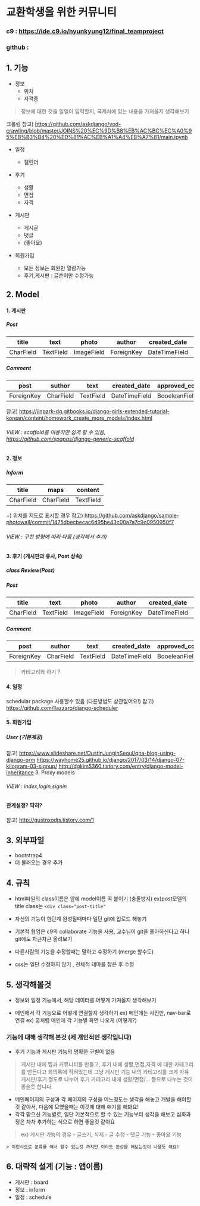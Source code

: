 # 교환학생을 위한 커뮤니티 

### c9 : https://ide.c9.io/hyunkyung12/final_teamproject

### github : 

## 1. 기능

- 정보
	- 위치
	- 자격증

> 정보에 대한 것을 일일이 입력할지,
국제처에 있는 내용을 가져올지 생각해보기

크롤링 참고) https://github.com/askdjango/vod-crawling/blob/master/JOINS%20%EC%9D%B8%EB%AC%BC%EC%A0%95%EB%B3%B4%20%ED%81%AC%EB%A1%A4%EB%A7%81/main.ipynb

- 일정
	- 캘린더

- 후기
	- 생활
	- 면접
	- 자격

- 게시판
	- 게시글
	- 댓글
	- (좋아요)

- 회원가입
	- 모든 정보는 회원만 열람가능
	- 후기,게시판 : 글쓴이만 수정가능

## 2. Model

#### 1. 게시판

##### Post

| title| text| photo | author | created_date | published_date |
|--------|--------|--------|--------|-------|-------|
| CharField | TextField | ImageField | ForeignKey | DateTimeField | DateTimeField | 

##### Comment

| post | suthor| text | created_date | approved_comment |
|--------|--------|--------|--------|-------|
| ForeignKey | CharField | TextField | DateTimeField | BooeleanField | 

참고) https://jinpark-dg.gitbooks.io/django-girls-extended-tutorial-korean/content/homework_create_more_models/index.html

###### VIEW : scaffold를 이용하면 쉽게 할 수 있음, https://github.com/spapas/django-generic-scaffold 

#### 2. 정보 
##### Inform
| title | maps | content |
|--------|--------|--------|
| CharField | CharField | TextField | 

+) 위치를 지도로 표시할 경우
참고) https://github.com/askdjango/sample-photowall/commit/1475dbecbecac6d95be43c00a7a7c9c0950950f7

###### VIEW : 구현 방향에 따라 다름 (생각해서 추가)

#### 3. 후기 (게시판과 유사, Post 상속)
##### class Review(Post)
##### Post
| title| text | photo | author | created_date | published_date |
|--------|--------|--------|--------|-------|-------|
| CharField | TextField | ImageField | ForeignKey | DateTimeField | DateTimeField |

##### Comment
| post | suthor| text | created_date | approved_comment |
|--------|--------|--------|--------|-------|
| ForeignKey | CharField | TextField | DateTimeField | BooeleanField | 

> 카테고리화 하기 ?

#### 4. 일정
schedular package 사용할수 있음 (다른방법도 상관없어요!)
참고) https://github.com/llazzaro/django-scheduler 

#### 5. 회원가입

##### User (기본제공)
참고)  https://www.slideshare.net/DustinJunginSeoul/qna-blog-using-django-orm
https://wayhome25.github.io/django/2017/03/14/django-07-kilogram-03-signup/
http://dgkim5360.tistory.com/entry/django-model-inheritance 3. Proxy models

###### VIEW : index,login,signin

#### 관계설정? 딱히?
참고) http://gustnxodjs.tistory.com/1 


## 3. 외부파일
- bootstrap4
- 더 불러오는 경우 추가

## 4. 규칙
- html파일의 class이름은 앞에 model이름 꼭 붙이기 (충돌방지)
	ex)post모델의 title class는 ``<div class="post-title"``
    
- 자신의 기능이 한단계 완성될때마다 일단 git에 업로드 해놓기 

- 기본적 협업은 c9의 collaborate 기능을 사용, 교수님이 git을 좋아하신다고 하니 git에도 차근차근 올려보기

- 다른사람의 기능을 수정할때는 말하고 수정하기 (merge 할수도)

- css는 일단 수정하지 않기 , 전체적 테마를 잡은 후 수정

## 5. 생각해볼것

- 정보와 일정 기능에서, 해당 데이터를 어떻게 가져올지 생각해보기

- 메인에서 각 기능으로 어떻게 연결할지 생각하기
	ex) 메인에는 사진만, nav-bar로 연결
    ex) 쿵처럼 메인에 각 기능별 화면 나오게 (어떻게?)

### 기능에 대해 생각해 본것 (제 개인적인 생각입니다)
- 후기 기능과 게시판 기능의 명확한 구별이 없음
> 게시판 내에 팁과 커뮤니티를 만들고, 후기 내에 생활,면접,자격 에 대한 카테고리를 만든다고 회의록에 적혀있는데
> 그냥 게시판 기능 내의 카테고리를 크게 자유게시판/후기 정도로 나누어 후기 카테고리 내에 생활/면접/... 등으로 나누는 것이 좋을듯 합니다.

- 메인페이지의 구성과 각 페이지의 구성을 어느정도는 생각을 해놓고 개발을 해야할것 같아서, 다음에 모였을때는 이것에 대해 얘기를 해봐요!
- 각각 맡으신 기능별로, 일단 기본적으로 할 수 있는 기능부터 생각을 해보고 심화과정은 차차 추가하는 식으로 하면 좋을것 같아요
> ex) 게시판 기능의 경우
	- 글쓰기, 삭제
	- 글 수정
	- 댓글 기능
	- 좋아요 기능

	> 이런식으로 분류를 해서 할수 있는것 까지만 이라도 완성을 해보는것이 나을듯 해요!

## 6. 대략적 설계 (기능 : 앱이름)

- 게시판 : board
- 정보 : inform
- 일정 : schedule

